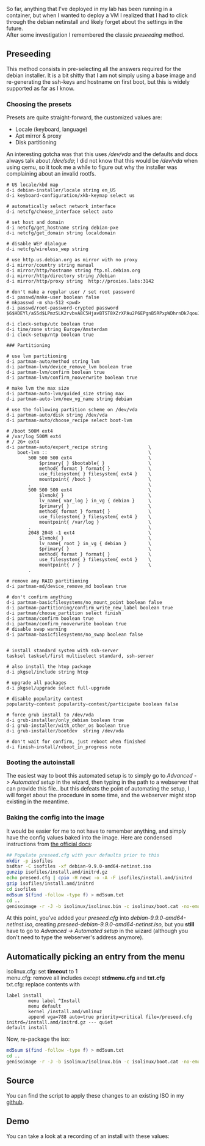 So far, anything that I've deployed in my lab has been running in a container,
but when I wanted to deploy a VM I realized that I had to click through the
debian netinstall and likely forget about the settings in the future.  
After some investigation I remembered the classic *preseeding* method.

## Preseeding

This method consists in pre-selecting all the answers required for the debian
installer. It is a bit shitty that I am not simply using a base image and 
re-generating the ssh-keys and hostname on first boot, but this is widely
supported as far as I know.

### Choosing the presets
Presets are quite straight-forward, the customized values are:

* Locale (keyboard, language)
* Apt mirror & proxy
* Disk partitioning

An interesting gotcha was that this uses */dev/vda* and the defaults and docs
always talk about */dev/sda*; I did not know that this would be */dev/vda* when
using qemu, so it took me a while to figure out why the installer was complaining
about an invalid rootfs.


```
# US locale/kbd map
d-i debian-installer/locale string en_US
d-i keyboard-configuration/xkb-keymap select us

# automatically select network interface
d-i netcfg/choose_interface select auto

# set host and domain
d-i netcfg/get_hostname string debian-pxe
d-i netcfg/get_domain string localdomain

# disable WEP dialogue
d-i netcfg/wireless_wep string

# use http.us.debian.org as mirror with no proxy
d-i mirror/country string manual
d-i mirror/http/hostname string ftp.nl.debian.org
d-i mirror/http/directory string /debian
d-i mirror/http/proxy string  http://proxies.labs:3142

# don't make a regular user / set root password
d-i passwd/make-user boolean false
# mkpasswd -m sha-512 <pwd>
d-i passwd/root-password-crypted password $6$HDEYl/aS5d$LPmzSLK2rvbvA8C5HjavBTST8XZrXPAu2P6EPgnB5RPxpWDhrnDk7qouJ.0XSSWAeEFyl459m2zwj1N1D2NPL1

d-i clock-setup/utc boolean true
d-i time/zone string Europe/Amsterdam
d-i clock-setup/ntp boolean true

### Partitioning

# use lvm partitioning
d-i partman-auto/method string lvm
d-i partman-lvm/device_remove_lvm boolean true
d-i partman-lvm/confirm boolean true
d-i partman-lvm/confirm_nooverwrite boolean true

# make lvm the max size
d-i partman-auto-lvm/guided_size string max
d-i partman-auto-lvm/new_vg_name string debian

# use the following partition scheme on /dev/vda
d-i partman-auto/disk string /dev/vda
d-i partman-auto/choose_recipe select boot-lvm

# /boot 500M ext4
# /var/log 500M ext4
# / 2G+ ext4
d-i partman-auto/expert_recipe string               \
    boot-lvm ::                                     \
        500 500 500 ext4                            \
            $primary{ } $bootable{ }                \
            method{ format } format{ }              \
            use_filesystem{ } filesystem{ ext4 }    \
            mountpoint{ /boot }                     \
        .                                           \
        500 500 500 ext4                            \
            $lvmok{ }                               \
            lv_name{ var_log } in_vg { debian }     \
            $primary{ }                             \
            method{ format } format{ }              \
            use_filesystem{ } filesystem{ ext4 }    \
            mountpoint{ /var/log }                  \
        .                                           \
        2048 2048 -1 ext4                           \
            $lvmok{ }                               \
            lv_name{ root } in_vg { debian }        \
            $primary{ }                             \
            method{ format } format{ }              \
            use_filesystem{ } filesystem{ ext4 }    \
            mountpoint{ / }                         \
        .

# remove any RAID partitioning
d-i partman-md/device_remove_md boolean true

# don't confirm anything
d-i partman-basicfilesystems/no_mount_point boolean false
d-i partman-partitioning/confirm_write_new_label boolean true
d-i partman/choose_partition select finish
d-i partman/confirm boolean true
d-i partman/confirm_nooverwrite boolean true
# disable swap warning
d-i partman-basicfilesystems/no_swap boolean false


# install standard system with ssh-server
tasksel tasksel/first multiselect standard, ssh-server

# also install the htop package
d-i pkgsel/include string htop

# upgrade all packages
d-i pkgsel/upgrade select full-upgrade

# disable popularity contest
popularity-contest popularity-contest/participate boolean false

# force grub install to /dev/vda
d-i grub-installer/only_debian boolean true
d-i grub-installer/with_other_os boolean true
d-i grub-installer/bootdev  string /dev/vda

# don't wait for confirm, just reboot when finished
d-i finish-install/reboot_in_progress note
```

### Booting the autoinstall

The easiest way to boot this automated setup is to simply go to *Advanced ->
Automated setup* in the wizard, then typing in the path to a webserver that
can provide this file.. but this defeats the point of automating the setup,
I will forget about the procedure in some time, and the webserver might stop
existing in the meantime.


### Baking the config into the image

It would be easier for me to not have to remember anything, and simply have
the config values baked into the image. Here are condensed instructions from
[the official docs](https://wiki.debian.org/DebianInstaller/Preseed/EditIso):

```bash
## Populate preseed.cfg with your defaults prior to this
mkdir -p isofiles
bsdtar -C isofiles -xf debian-9.9.0-amd64-netinst.iso 
gunzip isofiles/install.amd/initrd.gz
echo preseed.cfg | cpio -H newc -o -A -F isofiles/install.amd/initrd
gzip isofiles/install.amd/initrd
cd isofiles
md5sum $(find -follow -type f) > md5sum.txt
cd ..
genisoimage -r -J -b isolinux/isolinux.bin -c isolinux/boot.cat -no-emul-boot -boot-load-size 4 -boot-info-table -o preseed-debian-9.9.0-amd64-netinst.iso isofiles/
```


At this point, you've added your *preseed.cfg* into *debian-9.9.0-amd64-netinst.iso*,
creating *preseed-debian-9.9.0-amd64-netinst.iso*, but you **still** have to
go to *Advanced -> Automated setup* in the wizard (although you don't need to
type the webserver's address anymore).

## Automatically picking an entry from the menu

isolinux.cfg: set **timeout** to 1  
menu.cfg: remove all includes except **stdmenu.cfg** and **txt.cfg**  
txt.cfg: replace contents with  

```
label install
        menu label ^Install
        menu default
        kernel /install.amd/vmlinuz
        append vga=788 auto=true priority=critical file=/preseed.cfg initrd=/install.amd/initrd.gz --- quiet 
default install
```

Now, re-package the iso:
```bash
md5sum $(find -follow -type f) > md5sum.txt
cd ..
genisoimage -r -J -b isolinux/isolinux.bin -c isolinux/boot.cat -no-emul-boot -boot-load-size 4 -boot-info-table -o preseed-debian-9.9.0-amd64-netinst.iso isofiles/
```

## Source

You can find the script to apply these changes to an existing ISO in my [github](https://github.com/DavidVentura/preseed-debian-iso).

## Demo

You can take a look at a recording of an install with these values:  

<asciinema-player poster="/images/debian-installer.png" src="/casts/debian_netinstall.cast" cols="81" rows="31" preload=""></asciinema-player>

